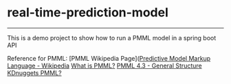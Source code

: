 # real-time-prediction-model
--------------------------

This is a demo project to show how to run a PMML model in a spring boot API

Reference for PMML:
[PMML Wikipedia Page]([Predictive Model Markup Language - Wikipedia](https://en.wikipedia.org/wiki/Predictive_Model_Markup_Language)
[What is PMML?](https://www.ibm.com/developerworks/library/ba-ind-PMML1/index.html)
[PMML 4.3 - General Structure](http://dmg.org/pmml/v4-3/GeneralStructure.html)
[KDnuggets PMML?](https://www.kdnuggets.com/faq/pmml.html)
